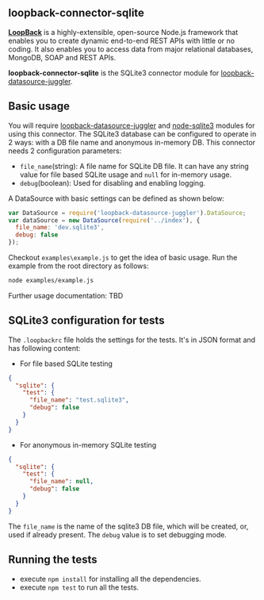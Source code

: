 ## loopback-connector-sqlite
[**LoopBack**](http://loopback.io/) is a highly-extensible, open-source Node.js framework that enables you to create dynamic end-to-end REST APIs with little or no coding. It also enables you to access data from major relational databases, MongoDB, SOAP and REST APIs.

**loopback-connector-sqlite** is the SQLite3 connector module for [loopback-datasource-juggler](https://github.com/strongloop/loopback-datasource-juggler).

## Basic usage
You will require [loopback-datasource-juggler](https://github.com/strongloop/loopback-datasource-juggler) and [node-sqlite3](https://github.com/mapbox/node-sqlite3) modules for using this connector.
The SQLite3 database can be configured to operate in 2 ways: with a DB file name and anonymous in-memory DB.
This connector needs 2 configuration parameters:
* `file_name`(string): A file name for SQLite DB file. It can have any string value for file based SQLite usage and `null` for in-memory usage.
* `debug`(boolean): Used for disabling and enabling logging.

A DataSource with basic settings can be defined as shown below:
```javascript
var DataSource = require('loopback-datasource-juggler').DataSource;
var dataSource = new DataSource(require('../index'), {
  file_name: 'dev.sqlite3',
  debug: false
});
```

Checkout `examples\example.js` to get the idea of basic usage.
Run the example from the root directory as follows:
```sh
node examples/example.js
```

Further usage documentation: TBD

## SQLite3 configuration for tests
The `.loopbackrc` file holds the settings for the tests. It's in JSON format and has following content:
* For file based SQLite testing
```JSON
{
  "sqlite": {
    "test": {
      "file_name": "test.sqlite3",
      "debug": false
    }
  }
}
```
* For anonymous in-memory SQLite testing
```JSON
{
  "sqlite": {
    "test": {
      "file_name": null,
      "debug": false
    }
  }
}
```
The `file_name` is the name of the sqlite3 DB file, which will be created, or, used if already present.
The `debug` value is to set debugging mode.

## Running the tests
* execute `npm install` for installing all the dependencies.
* execute `npm test` to run all the tests.
